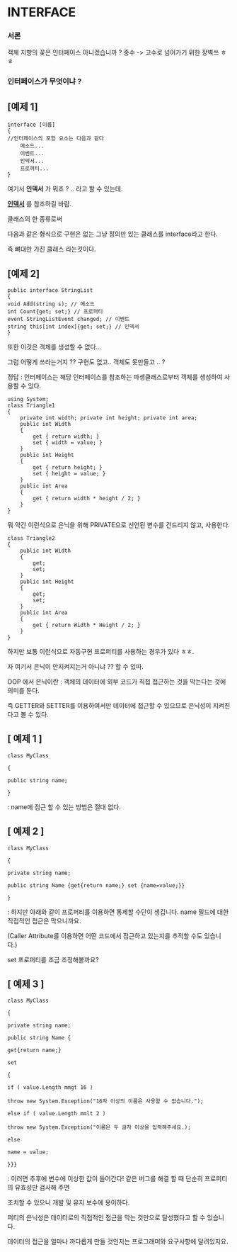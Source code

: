 # INTERFACE

### 서론
객체 지향의 꽃은 인터페이스 아니겠습니까 ?
중수 -> 고수로 넘어가기 위한 장벽쓰 ㅎㅎ

### 인터페이스가 무엇이냐 ? 

## [예제 1] ##
~~~
interface [이름]
{
//인터페이스의 포함 요소는 다음과 같다
    메소드...
    이벤트...
    인덱서...
    프로퍼티...
}
~~~
여기서 **인덱서** 가 뭐죠 ? .. 라고 할 수 있는데.

**[인덱서](./indexer.md)** 를 참조하길 바람.

클래스의 한 종류로써

다음과 같은 형식으로 구현은 없는 그냥 정의만 있는 클래스를 interface라고 한다.

즉 뼈대만 가진 클래스 라는것이다.

## [예제 2] ##
~~~
public interface StringList
{
void Add(string s); // 메소드
int Count{get; set;} // 프로퍼티
event StringListEvent changed; // 이벤트
string this[int index]{get; set;} // 인덱서
}
~~~

또한 이것은 객체를 생성할 수 없다... 

그럼 어떻게 쓰라는거지 ?? 구현도 없고.. 객체도 못만들고 .. ?

정답 : 인터페이스는 해당 인터페이스를 참조하는 파생클래스로부터 객체를 생성하여 사용할 수 있다.



~~~
using System;
class Triangle1
{
    private int width; private int height; private int area;
    public int Width
    {
        get { return width; }
        set { width = value; }
    }
    public int Height
    {
        get { return height; }
        set { height = value; }
    }
    public int Area
    {
        get { return width * height / 2; }
    }
}
~~~

뭐 약간 이런식으로 은닉을 위해 PRIVATE으로 선언된 변수를 건드리지 않고, 사용한다.
~~~
class Triangle2
{
    public int Width
    {
        get;
        set;
    }
    public int Height
    {
        get;
        set;
    }
    public int Area
    {
        get { return Width * Height / 2; }
    }
}
~~~
하지만 보통 이런식으로 자동구현 프로퍼티를 사용하는 경우가 있다 ㅎㅎ.

자 여기서 은닉이 안지켜지는거 아니냐 ?? 할 수 있따.

OOP 에서 은닉이란 : 객체의 데이터에 외부 코드가 직접 접근하는 것을 막는다는 것에 의미를 둔다.

즉 GETTER와 SETTER를 이용하여서만 데이터에 접근할 수 있으므로 은닉성이 지켜진다고 볼 수 있다.


## [ 예제 1 ] ##
~~~
class MyClass

{

public string name; 

}
~~~
: name에 접근 할 수 있는 방법은 절대 없다.


## [ 예제 2 ] ##
~~~
class MyClass

{

private string name; 

public string Name {get{return name;} set {name=value;}}

}
~~~

: 하지만 아래와 같이 프로퍼티를 이용하면 통제할 수단이 생깁니다. name 필드에 대한 직접적인 접근은 막으니까요.

(Caller Attribute를 이용하면 어떤 코드에서 접근하고 있는지를 추적할 수도 있습니다.)



set 프로퍼티를 조금 조정해볼까요?


## [ 예제 3 ] ##
~~~
class MyClass

{

private string name; 

public string Name {

get{return name;} 

set 

{

if ( value.Length mmgt 16 )

throw new System.Exception("16자 이상의 이름은 사용할 수 없습니다.");

else if ( value.Length mmlt 2 )

throw new System.Exception("이름은 두 글자 이상을 입력해주세요.);

else

name = value;

}}}
~~~

: 이러면 추후에 변수에 이상한 값이 들어간다! 같은 버그를 해결 할 때 단순히 프로퍼티의 유효성만 검사해 주면 

조치할 수 있으니 개발 및 유지 보수에 용이하다.

퍼티의 은닉성은 데이터로의 직접적인 접근을 막는 것만으로 달성했다고 할 수 있습니다. 

데이터의 접근을 얼마나 까다롭게 만들 것인지는 프로그래머와 요구사항에 달려있지요.

